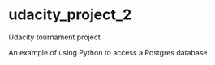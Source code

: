# udacity_project_2
Udacity tournament project

An example of using Python to access a Postgres database
